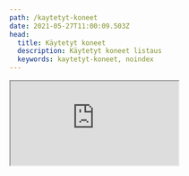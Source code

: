 ```yaml
---
path: /kaytetyt-koneet
date: 2021-05-27T11:00:09.503Z
head:
  title: Käytetyt koneet
  description: Käytetyt koneet listaus
  keywords: kaytetyt-koneet, noindex
---
```

<iframe src="https://docs.google.com/spreadsheets/d/e/2PACX-1vQjIFdMirFmLlF7gQ1REsBAOOyojfBgp_yGSfSq3jKF8pXesUfvsbMxVpBhQ71KtjJ5RKkIvjyxAhrY/pubhtml?gid=0&amp;single=true&amp;widget=true&amp;headers=false"></iframe>